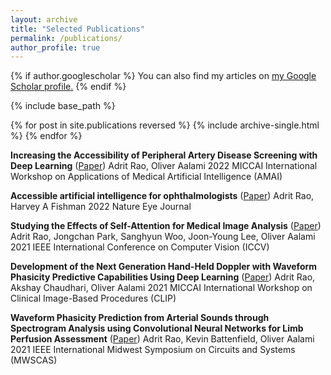 ```yaml
---
layout: archive
title: "Selected Publications"
permalink: /publications/
author_profile: true
---
```


{% if author.googlescholar %}
  You can also find my articles on <u><a href="{{author.googlescholar}}">my Google Scholar profile</a>.</u>
{% endif %}

{% include base_path %}

{% for post in site.publications reversed %}
  {% include archive-single.html %}
{% endfor %}

**Increasing the Accessibility of Peripheral Artery Disease Screening with Deep Learning** ([Paper](https://link.springer.com/chapter/10.1007/978-3-031-17721-7_1))
Adrit Rao, Oliver Aalami
2022 MICCAI International Workshop on Applications of Medical Artificial Intelligence (AMAI)

**Accessible artificial intelligence for ophthalmologists** ([Paper](https://www.nature.com/articles/s41433-021-01891-6))
Adrit Rao, Harvey A Fishman
2022 Nature Eye Journal

**Studying the Effects of Self-Attention for Medical Image Analysis** ([Paper](https://openaccess.thecvf.com/content/ICCV2021W/CVAMD/papers/Rao_Studying_the_Effects_of_Self-Attention_for_Medical_Image_Analysis_ICCVW_2021_paper.pdf))
Adrit Rao, Jongchan Park, Sanghyun Woo, Joon-Young Lee, Oliver Aalami
2021 IEEE International Conference on Computer Vision (ICCV)

**Development of the Next Generation Hand-Held Doppler with Waveform Phasicity Predictive Capabilities Using Deep Learning** ([Paper](https://link.springer.com/chapter/10.1007/978-3-030-90874-4_6))
Adrit Rao, Akshay Chaudhari, Oliver Aalami
2021 MICCAI International Workshop on Clinical Image-Based Procedures (CLIP)

**Waveform Phasicity Prediction from Arterial Sounds through Spectrogram Analysis using Convolutional Neural Networks for Limb Perfusion Assessment** ([Paper](https://arxiv.org/pdf/2104.09748.pdf))
Adrit Rao, Kevin Battenfield, Oliver Aalami
2021 IEEE International Midwest Symposium on Circuits and Systems (MWSCAS)

